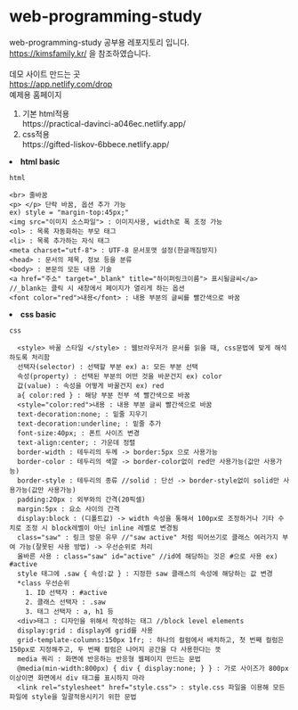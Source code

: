 # web-programming-study
web-programming-study 공부용 레포지토리 입니다.
<br>https://kimsfamily.kr/ 을 참조하였습니다.
<br>
<br>데모 사이트 만드는 곳
<br>https://app.netlify.com/drop
<br>예제용 홈페이지
<ol>
  <li>기본 html적용</li>https://practical-davinci-a046ec.netlify.app/
  <li>css적용</li>https://gifted-liskov-6bbece.netlify.app/
</ol>
  <li><strong>html basic</strong></li>

  ```html```
  ```
  <br> 줄바꿈
  <p> </p> 단락 바꿈, 옵션 추가 가능
  ex) style = "margin-top:45px;"
  <img src="이미지 소스파일"> : 이미지사용, width로 폭 조정 가능
  <ol> : 목록 자동화하는 부모 태그
  <li> : 목록 추가하는 자식 태그
  <meta charset="utf-8"> : UTF-8 문서포맷 설정(한글깨짐방지)
  <head> : 문서의 제목, 정보 등을 분류
  <body> : 본문의 모든 내용 기술
  <a href="주소" target="_blank" title="하이퍼링크이름"> 표시될글씨</a> //_blank는 클릭 시 새창에서 페이지가 열리게 하는 옵션
  <font color="red">내용</font> : 내용 부분의 글씨를 빨간색으로 바꿈
  ```
    
  <li><strong>css basic</strong></li>
    
  ```css```
  ```
    <style> 바꿀 스타일 </style> : 웹브라우저가 문서를 읽을 때, css문법에 맞게 해석하도록 처리함
    선택자(selector) : 선택할 부분 ex) a: 모든 부분 선택
    속성(property) : 선택된 부분의 어떤 것을 바꾼건지 ex) color
    값(value) : 속성을 어떻게 바꿀건지 ex) red
    a{ color:red } : 해당 부분 전부 색 빨간색으로 바꿈
    <style="color:red">내용 : 내용 부분 글씨 빨간색으로 바꿈
    text-decoration:none; : 밑줄 지우기
    text-decoration:underline; : 밑줄 추가
    font-size:40px; : 폰트 사이즈 변경
    text-align:center; : 가운데 정렬
    border-width : 테두리의 두께 -> border:5px 으로 사용가능
    border-color : 테두리의 색깔 -> border-color없이 red만 사용가능(값만 사용가능)
    border-style : 테두리의 종류 //solid : 단선 -> border-style없이 solid만 사용가능(값만 사용가능)
    padding:20px : 외부와의 간격(20픽셀)
    margin:5px : 요소 사이의 간격
    display:block : (디폴트값) -> width 속성을 통해서 100px로 조정하거나 기타 수치로 조정 시 block레벨이 아닌 inline 레벨로 변경됨
    class="saw" : 링크 방문 유무 //"saw active" 처럼 띄어쓰기로 클래스 여러가지 부여 가능(잘못된 사용 방법) -> 우선순위로 처리
    올바른 사용 : class="saw" id="active" //id에 해당하는 것은 #으로 사용 ex) #active
    style 태그에 .saw { 속성:값 } : 지정한 saw 클래스의 속성에 해당하는 값 변경
    *class 우선순위
      1. ID 선택자 : #active
      2. 클래스 선택자 : .saw
      3. 태그 선택자 : a, h1 등
    <div>태그 : 디자인을 위해서 작성하는 태그 //block level elements
    display:grid : display에 grid를 사용
    grid-template-columns:150px 1fr; : 하나의 컬럼에서 배치하고, 첫 번째 컬럼은 150px로 지정해주고, 두 번째 컬럼은 나머지 공간을 다 사용한다는 뜻
    media 쿼리 : 화면에 반응하는 반응형 웹페이지 만드는 문법
    @media(min-width:800px) { div { display:none; } } : 가로 사이즈가 800px 이상이면 화면에서 div 태그를 표시하지 마라
    <link rel="stylesheet" href="style.css"> : style.css 파일을 이용해 모든 파일에 style을 일괄적용시키기 위한 문법
    
    
    
  ```
